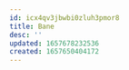 ```yaml
---
id: icx4qv3jbwbi0zluh3pmor8
title: Bane
desc: ''
updated: 1657678232536
created: 1657650404172
---
```

